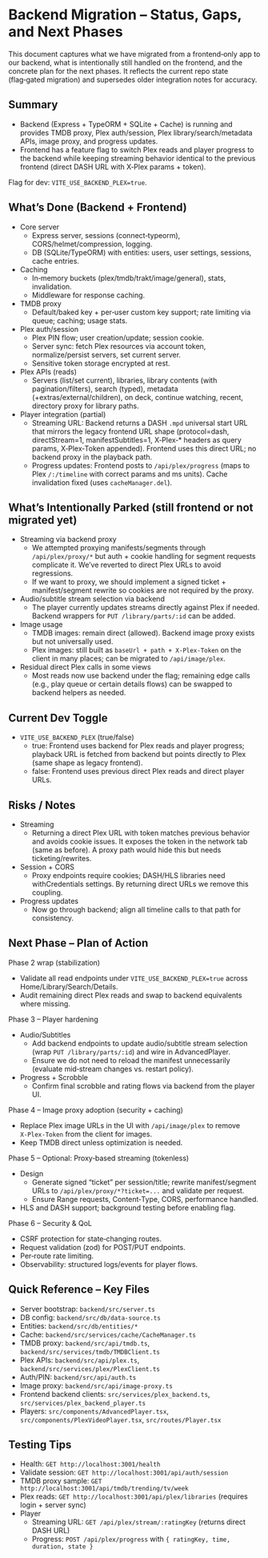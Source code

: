 # Backend Migration – Status, Gaps, and Next Phases

This document captures what we have migrated from a frontend‑only app to our backend, what is intentionally still handled on the frontend, and the concrete plan for the next phases. It reflects the current repo state (flag‑gated migration) and supersedes older integration notes for accuracy.

## Summary

- Backend (Express + TypeORM + SQLite + Cache) is running and provides TMDB proxy, Plex auth/session, Plex library/search/metadata APIs, image proxy, and progress updates.
- Frontend has a feature flag to switch Plex reads and player progress to the backend while keeping streaming behavior identical to the previous frontend (direct DASH URL with X‑Plex params + token).

Flag for dev: `VITE_USE_BACKEND_PLEX=true`.

## What’s Done (Backend + Frontend)

- Core server
  - Express server, sessions (connect‑typeorm), CORS/helmet/compression, logging.
  - DB (SQLite/TypeORM) with entities: users, user settings, sessions, cache entries.
- Caching
  - In‑memory buckets (plex/tmdb/trakt/image/general), stats, invalidation.
  - Middleware for response caching.
- TMDB proxy
  - Default/baked key + per‑user custom key support; rate limiting via queue; caching; usage stats.
- Plex auth/session
  - Plex PIN flow; user creation/update; session cookie.
  - Server sync: fetch Plex resources via account token, normalize/persist servers, set current server.
  - Sensitive token storage encrypted at rest.
- Plex APIs (reads)
  - Servers (list/set current), libraries, library contents (with pagination/filters), search (typed), metadata (+extras/external/children), on deck, continue watching, recent, directory proxy for library paths.
- Player integration (partial)
  - Streaming URL: Backend returns a DASH `.mpd` universal start URL that mirrors the legacy frontend URL shape (protocol=dash, directStream=1, manifestSubtitles=1, X‑Plex‑* headers as query params, X‑Plex‑Token appended). Frontend uses this direct URL; no backend proxy in the playback path.
  - Progress updates: Frontend posts to `/api/plex/progress` (maps to Plex `/:/timeline` with correct params and ms units). Cache invalidation fixed (uses `cacheManager.del`).

## What’s Intentionally Parked (still frontend or not migrated yet)

- Streaming via backend proxy
  - We attempted proxying manifests/segments through `/api/plex/proxy/*` but auth + cookie handling for segment requests complicate it. We’ve reverted to direct Plex URLs to avoid regressions.
  - If we want to proxy, we should implement a signed ticket + manifest/segment rewrite so cookies are not required by the proxy.
- Audio/subtitle stream selection via backend
  - The player currently updates streams directly against Plex if needed. Backend wrappers for `PUT /library/parts/:id` can be added.
- Image usage
  - TMDB images: remain direct (allowed). Backend image proxy exists but not universally used.
  - Plex images: still built as `baseUrl + path + X‑Plex‑Token` on the client in many places; can be migrated to `/api/image/plex`.
- Residual direct Plex calls in some views
  - Most reads now use backend under the flag; remaining edge calls (e.g., play queue or certain details flows) can be swapped to backend helpers as needed.

## Current Dev Toggle

- `VITE_USE_BACKEND_PLEX` (true/false)
  - true: Frontend uses backend for Plex reads and player progress; playback URL is fetched from backend but points directly to Plex (same shape as legacy frontend).
  - false: Frontend uses previous direct Plex reads and direct player URLs.

## Risks / Notes

- Streaming
  - Returning a direct Plex URL with token matches previous behavior and avoids cookie issues. It exposes the token in the network tab (same as before). A proxy path would hide this but needs ticketing/rewrites.
- Session + CORS
  - Proxy endpoints require cookies; DASH/HLS libraries need withCredentials settings. By returning direct URLs we remove this coupling.
- Progress updates
  - Now go through backend; align all timeline calls to that path for consistency.

## Next Phase – Plan of Action

Phase 2 wrap (stabilization)
- Validate all read endpoints under `VITE_USE_BACKEND_PLEX=true` across Home/Library/Search/Details.
- Audit remaining direct Plex reads and swap to backend equivalents where missing.

Phase 3 – Player hardening
- Audio/Subtitles
  - Add backend endpoints to update audio/subtitle stream selection (wrap `PUT /library/parts/:id`) and wire in AdvancedPlayer.
  - Ensure we do not need to reload the manifest unnecessarily (evaluate mid‑stream changes vs. restart policy).
- Progress + Scrobble
  - Confirm final scrobble and rating flows via backend from the player UI.

Phase 4 – Image proxy adoption (security + caching)
- Replace Plex image URLs in the UI with `/api/image/plex` to remove `X‑Plex‑Token` from the client for images.
- Keep TMDB direct unless optimization is needed.

Phase 5 – Optional: Proxy‑based streaming (tokenless)
- Design
  - Generate signed “ticket” per session/title; rewrite manifest/segment URLs to `/api/plex/proxy/*?ticket=...` and validate per request.
  - Ensure Range requests, Content‑Type, CORS, performance handled.
- HLS and DASH support; background testing before enabling flag.

Phase 6 – Security & QoL
- CSRF protection for state‑changing routes.
- Request validation (zod) for POST/PUT endpoints.
- Per‑route rate limiting.
- Observability: structured logs/events for player flows.

## Quick Reference – Key Files

- Server bootstrap: `backend/src/server.ts`
- DB config: `backend/src/db/data-source.ts`
- Entities: `backend/src/db/entities/*`
- Cache: `backend/src/services/cache/CacheManager.ts`
- TMDB proxy: `backend/src/api/tmdb.ts`, `backend/src/services/tmdb/TMDBClient.ts`
- Plex APIs: `backend/src/api/plex.ts`, `backend/src/services/plex/PlexClient.ts`
- Auth/PIN: `backend/src/api/auth.ts`
- Image proxy: `backend/src/api/image-proxy.ts`
- Frontend backend clients: `src/services/plex_backend.ts`, `src/services/plex_backend_player.ts`
- Players: `src/components/AdvancedPlayer.tsx`, `src/components/PlexVideoPlayer.tsx`, `src/routes/Player.tsx`

## Testing Tips

- Health: `GET http://localhost:3001/health`
- Validate session: `GET http://localhost:3001/api/auth/session`
- TMDB proxy sample: `GET http://localhost:3001/api/tmdb/trending/tv/week`
- Plex reads: `GET http://localhost:3001/api/plex/libraries` (requires login + server sync)
- Player
  - Streaming URL: `GET /api/plex/stream/:ratingKey` (returns direct DASH URL)
  - Progress: `POST /api/plex/progress` with `{ ratingKey, time, duration, state }`

